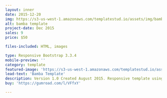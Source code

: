 ```yaml
---
layout: inner
date: 2015-12-20
img: https://s3-us-west-1.amazonaws.com/templatestud.io/assets/img/bamba-site.png
alt: bamba template
project-date: Dec 2015
sales: 9
price: $50

files-included: HTML, images

type: Responsive Bootstrap 3.3.4
mobile-preview: ''
category: template
featured-image: 'https://s3-us-west-1.amazonaws.com/templatestud.io/assets/img/bamba-site.png'
lead-text: 'Bamba Template'
description: Version 1.0 Created August 2015. Responsive template using Bootstrap. 
buy: 'https://gumroad.com/l/VFfxY'

---
```

